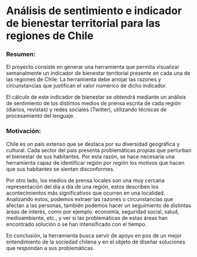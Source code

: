 # Análisis de sentimiento e indicador de bienestar territorial para las regiones de Chile

### Resumen:

El proyecto consiste en generar una herramienta que permita visualizar semanalmente un indicador de bienestar territorial presente en cada una de las regiones de Chile. La herramienta debe arrojar las razones y circunstancias que justifican el valor numérico de dicho indicador.  

El cálculo de este indicador de bienestar se obtendrá mediante un análisis de sentimiento de los distintos medios de prensa escrita de cada región (diarios, revistas) y redes sociales (Twitter), utilizando técnicas de procesamiento del lenguaje.   
                                                                                
### Motivación:
 
Chile es un país extenso que se destaca por su diversidad geográfica y cultural. Cada sector del país presenta problemáticas propias que perturban el bienestar de sus habitantes. Por esta razón, se hace necesaria una herramienta capaz de identificar región por región los motivos que hacen que sus habitantes se sientan disconformes.    

Por otro lado, los medios de prensa locales son una muy cercana representación del día a día de una región, estos describen los acontecimientos más significativos que ocurren en una localidad.    
Analizando estos, podemos extraer las razones o circunstancias que afectan a las personas, también podemos hacer un seguimiento de distintas áreas de interés, como por ejemplo: economía, seguridad social, salud, medioambiente, etc., y ver si las problemáticas de estas áreas han encontrado solución o se han intensificado con el tiempo.     

En conclusión, la herramienta busca servir de apoyo en pos de un mejor entendimiento de la sociedad chilena y en el objeto de diseñar soluciones que respondan a sus problemáticas.     



